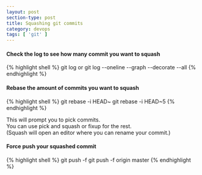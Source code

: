 ```yaml
---
layout: post
section-type: post
title: Squashing git commits
category: devops
tags: [ 'git' ]
---
```


#### Check the log to see how many commit you want to squash
{% highlight shell %}
git log
or
git log --oneline --graph --decorate --all
{% endhighlight %}
<br>
#### Rebase the amount of commits you want to squash

{% highlight shell %}
git rebase -i HEAD~<number of commits to squash>
git rebase -i HEAD~5
{% endhighlight %}

This will prompt you to pick commits.  
You can use pick and squash or fixup for the rest.  
(Squash will open an editor where you can rename your commit.)  

#### Force push your squashed commit

{% highlight shell %}
git push -f <remote> <branch>
git push -f origin master
{% endhighlight %}
<br>
